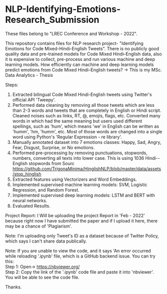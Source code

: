 # NLP-Identifying-Emotions-Research_Submission
These files belong to "LREC Conference and Workshop - 2022".


This repository contains files for NLP research project- "Identifying Emotions for Code Mixed-Hindi-English Tweets". 
There is no publicly good quality data and pre-trained models for Code Mixed Hindi–English data, also it is expensive to collect, pre-process and run various machine and deep learning models. How efficiently can machine and deep learning models predict emotions from Code Mixed Hindi–English tweets? -> This is my MSc. Data Analytics - Thesis

Steps:

1. Extracted bilingual Code Mixed Hindi-English tweets using Twitter's official API 'Tweepy'.
2. Performed data cleaning by removing all those tweets which are less than 2-3 words and tweets that are completely in English or Hindi script. Cleaned noises such as links, RT, @, emojis, flags, etc. Converted many words in which had the same meaning but users used different spellings, such as 'hum', which means 'we' in English can be written as 'humm', 'hm, 'humm', etc. Most of those words are changed into a single word using Python's 'Regular Expression - re library'.
3. Manually annotated dataset into 7 emotions classes: Happy, Sad, Angry, Fear, Disgust, Surprise, or No emotions.
4. Performed pre-processing by removing punctuations, stopwords, numbers, converting all texts into lower case. This is using 1036 Hindi--English stopwords from Sourc https://github.com/TrigonaMinima/HinglishNLP/blob/master/data/assets/stop_hinglish
5. Extracted features using Vectorizers and Word Embeddings.
6. Implemented supervised machine learning models: SVM, Logistic Regression, and Random Forest.
7. Implemented supervised deep learning models: LSTM and BERT with neural networks.
8. Evaluated Results.


Project Report: I Will be uploading the project Report in 'Feb - 2022' because right now I have submitted the paper and if I upload it here, there may be a chance of 'Plagiarism'.

Note: I'm uploading only Tweet's ID as a dataset because of Twitter Policy, which says I can't share data publically.

Note: If you are unable to view the code, and it says 'An error occurred while reloading '.ipynb' file, which is a GitHub backend issue. You can try this:                         
Step 1: Open-> https://nbviewer.org/                                                                                                              
Step 2: Copy the link of the '.ipynb' code file and paste it into 'nbviewer'. You will be able to see the code file.

Thanks.

